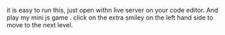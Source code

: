 it is easy to run this, just open withn live server on your code editor.
And play my mini js game .
click on the extra smiley on the left hand side to move to the next level.
